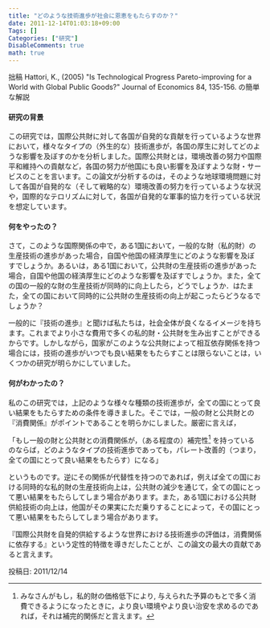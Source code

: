 ```yaml
---
title: "どのような技術進歩が社会に恩恵をもたらすのか？"
date: 2011-12-14T01:03:18+09:00
Tags: []
Categories: ["研究"]
DisableComments: true
math: true
---
```


拙稿 Hattori, K., (2005) "Is Technological Progress Pareto-improving for a World with Global Public Goods?" Journal of Economics 84, 135-156. の簡単な解説

#### 研究の背景

この研究では，国際公共財に対して各国が自発的な貢献を行っているような世界において，様々なタイプの（外生的な）技術進歩が，各国の厚生に対してどのような影響を及ぼすのかを分析しました。国際公共財とは，<!--more-->環境改善の努力や国際平和維持への貢献など，各国の努力が他国にも良い影響を及ぼすような財・サービスのことを言います。この論文が分析するのは，そのような地球環境問題に対して各国が自発的な（そして戦略的な）環境改善の努力を行っているような状況や，国際的なテロリズムに対して，各国が自発的な軍事的協力を行っている状況を想定しています。

#### 何をやったの？

さて，このような国際関係の中で，ある1国において，一般的な財（私的財）の生産技術の進歩があった場合，自国や他国の経済厚生にどのような影響を及ぼすでしょうか。あるいは，ある1国において，公共財の生産技術の進歩があった場合，自国や他国の経済厚生にどのような影響を及ぼすでしょうか。また，全ての国の一般的な財の生産技術が同時的に向上したら，どうでしょうか．はたまた，全ての国において同時的に公共財の生産技術の向上が起こったらどうなるでしょうか？

一般的に『技術の進歩』と聞けば私たちは，社会全体が良くなるイメージを持ちます。これまでより小さな費用で多くの私的財・公共財を生み出すことができるからです。しかしながら，国家がこのような公共財によって相互依存関係を持つ場合には，技術の進歩がいつでも良い結果をもたらすことは限らないことは，いくつかの研究が明らかにしていました。

#### 何がわかったの？

私のこの研究では，上記のような様々な種類の技術進歩が，全ての国にとって良い結果をもたらすための条件を導きました。そこでは，一般の財と公共財との『消費関係』がポイントであることを明らかにしました。厳密に言えば，

「もし一般の財と公共財との消費関係が，（ある程度の）補完性[^1)] を持っているのならば，どのようなタイプの技術進歩であっても，パレート改善的（つまり，全ての国にとって良い結果をもたらす）になる」

というものです。逆にその関係が代替性を持つのであれば，例えば全ての国における同時的な私的財の生産技術向上は，公共財の減少を通じて，全ての国にとって悪い結果をもたらしてしまう場合があります。また，ある1国における公共財供給技術の向上は，他国がその果実にただ乗りすることによって，その国にとって悪い結果をもたらしてしまう場合があります。

『国際公共財を自発的供給するような世界における技術進歩の評価は，消費関係に依存する』という定性的特徴を導きだしたことが、この論文の最大の貢献であると言えます。

[^1)]: みなさんがもし，私的財の価格低下により, 与えられた予算のもとで多く消費できるようになったときに，より良い環境やより良い治安を求めるのであれば，それは補完的関係だと言えます。

投稿日: 2011/12/14
